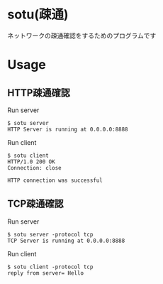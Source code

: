 # sotu(疎通)

ネットワークの疎通確認をするためのプログラムです

# Usage

## HTTP疎通確認

Run server

```
$ sotu server
HTTP Server is running at 0.0.0.0:8888
```

Run client

```
$ sotu client
HTTP/1.0 200 OK
Connection: close

HTTP connection was successful
```

## TCP疎通確認

Run server

```
$ sotu server -protocol tcp
TCP Server is running at 0.0.0.0:8888
```

Run client

```
$ sotu client -protocol tcp
reply from server= Hello
```